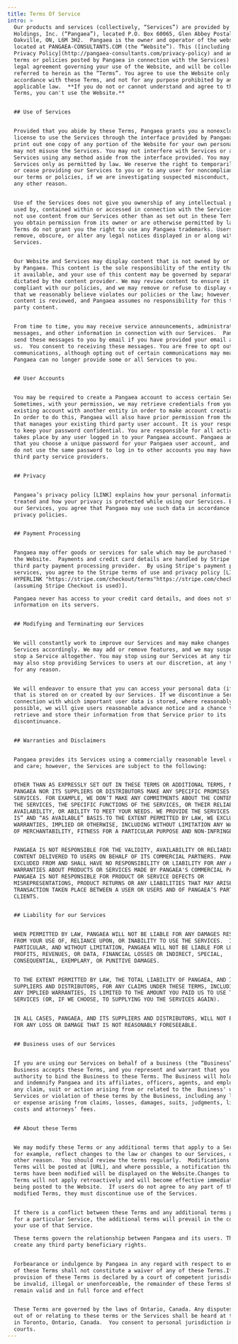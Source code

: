 ```yaml
---
title: Terms Of Service
intro: >
  Our products and services (collectively, “Services”) are provided by Pangaea
  Holdings, Inc. (“Pangaea”), located P.O. Box 60065, Glen Abbey Postal Station,
  Oakville, ON, L6M 3H2.  Pangaea is the owner and operator of the website
  located at PANGAEA-CONSULTANTS.COM (the “Website”). This ([including our
  Privacy Policy](http://pangaea-consultants.com/privacy-policy) and any other
  terms or policies posted by Pangaea in connection with the Services) is a
  legal agreement governing your use of the Website, and will be collectively
  referred to herein as the “Terms”. You agree to use the Website only in
  accordance with these Terms, and not for any purpose prohibited by any
  applicable law.  **If you do not or cannot understand and agree to these
  Terms, you can't use the Website.**


  ## Use of Services


  Provided that you abide by these Terms, Pangaea grants you a nonexclusive
  license to use the Services through the interface provided by Pangaea, and to
  print out one copy of any portion of the Website for your own personal use.You
  may not misuse the Services. You may not interfere with Services or access the
  Services using any method aside from the interface provided. You may use our
  Services only as permitted by law. We reserve the right to temporarily suspend
  or cease providing our Services to you or to any user for noncompliance with
  our terms or policies, if we are investigating suspected misconduct, or for
  any other reason.


  Use of the Services does not give you ownership of any intellectual property
  used by, contained within or accessed in connection with the Services. You may
  not use content from our Services other than as set out in these Terms unless
  you obtain permission from its owner or are otherwise permitted by law. These
  Terms do not grant you the right to use any Pangaea trademarks. Users may not
  remove, obscure, or alter any legal notices displayed in or along with our
  Services.


  Our Website and Services may display content that is not owned by or provided
  by Pangaea. This content is the sole responsibility of the entity that makes
  it available, and your use of this content may be governed by separate terms
  dictated by the content provider. We may review content to ensure it is
  compliant with our policies, and we may remove or refuse to display content
  that we reasonably believe violates our policies or the law; however, not all
  content is reviewed, and Pangaea assumes no responsibility for this third
  party content.


  From time to time, you may receive service announcements, administrative
  messages, and other information in connection with our Services.  Pangaea may
  send these messages to you by email if you have provided your email address to
  us.  You consent to receiving these messages. You are free to opt out of these
  communications, although opting out of certain communications may mean that
  Pangaea can no longer provide some or all Services to you.


  ## User Accounts


  You may be required to create a Pangaea account to access certain Services.
  Sometimes, with your permission, we may retrieve credentials from your
  existing account with another entity in order to make account creation easier.
  In order to do this, Pangaea will also have prior permission from the entity
  that manages your existing third party user account. It is your responsibility
  to keep your password confidential. You are responsible for all activity that
  takes place by any user logged in to your Pangaea account. Pangaea advises
  that you choose a unique password for your Pangaea user account, and that you
  do not use the same password to log in to other accounts you may have with
  third party service providers.


  ## Privacy


  Pangaea’s privacy policy [LINK] explains how your personal information is
  treated and how your privacy is protected while using our Services. By using
  our Services, you agree that Pangaea may use such data in accordance with our
  privacy policies.


  ## Payment Processing


  Pangaea may offer goods or services for sale which may be purchased through
  the Website.  Payments and credit card details are handled by Stripe [LINK], a
  third party payment processing provider.  By using Stripe's payment processing
  services, you agree to the Stripe terms of use and privacy policy [LINK - 
  HYPERLINK "https://stripe.com/checkout/terms"https://stripe.com/checkout/terms
  (assuming Stripe Checkout is used)].

  Pangaea never has access to your credit card details, and does not store this
  information on its servers.


  ## Modifying and Terminating our Services


  We will constantly work to improve our Services and may make changes to the
  Services accordingly. We may add or remove features, and we may suspend or
  stop a Service altogether. You may stop using our Services at any time, and we
  may also stop providing Services to users at our discretion, at any time, and
  for any reason.


  We will endeavor to ensure that you can access your personal data (if any)
  that is stored on or created by our Services. If we discontinue a Service in
  connection with which important user data is stored, where reasonably
  possible, we will give users reasonable advance notice and a chance to
  retrieve and store their information from that Service prior to its
  discontinuance.


  ## Warranties and Disclaimers


  Pangaea provides its Services using a commercially reasonable level of skill
  and care; however, the Services are subject to the following:


  OTHER THAN AS EXPRESSLY SET OUT IN THESE TERMS OR ADDITIONAL TERMS, NEITHER
  PANGAEA NOR ITS SUPPLIERS OR DISTRIBUTORS MAKE ANY SPECIFIC PROMISES ABOUT THE
  SERVICES. FOR EXAMPLE, WE DON’T MAKE ANY COMMITMENTS ABOUT THE CONTENT WITHIN
  THE SERVICES, THE SPECIFIC FUNCTIONS OF THE SERVICES, OR THEIR RELIABILITY,
  AVAILABILITY, OR ABILITY TO MEET YOUR NEEDS. WE PROVIDE THE SERVICES ON AN “AS
  IS” AND “AS AVAILABLE” BASIS.TO THE EXTENT PERMITTED BY LAW, WE EXCLUDE ALL
  WARRANTIES, IMPLIED OR OTHERWISE, INCLUDING WITHOUT LIMITATION ANY WARRANTIES
  OF MERCHANTABILITY, FITNESS FOR A PARTICULAR PURPOSE AND NON-INFRINGEMENT.


  PANGAEA IS NOT RESPONSIBLE FOR THE VALIDITY, AVAILABILITY OR RELIABILITY OF
  CONTENT DELIVERED TO USERS ON BEHALF OF ITS COMMERCIAL PARTNERS. PANGAEA IS
  EXCLUDED FROM AND SHALL HAVE NO RESPONSIBILITY OR LIABILITY FOR ANY AND ALL
  WARRANTIES ABOUT PRODUCTS OR SERVICES MADE BY PANGAEA'S COMMERCIAL PARTNERS.
  PANGAEA IS NOT RESPONSIBLE FOR PRODUCT OR SERVICE DEFECTS OR
  MISREPRESENTATIONS, PRODUCT RETURNS OR ANY LIABILITIES THAT MAY ARISE FROM ANY
  TRANSACTION TAKEN PLACE BETWEEN A USER OR USERS AND OF PANGAEA’S PARTNERS OR
  CLIENTS.


  ## Liability for our Services


  WHEN PERMITTED BY LAW, PANGAEA WILL NOT BE LIABLE FOR ANY DAMAGES RESULTING
  FROM YOUR USE OF, RELIANCE UPON, OR INABILITY TO USE THE SERVICES.  IN
  PARTICULAR, AND WITHOUT LIMITATION, PANGAEA WILL NOT BE LIABLE FOR LOST
  PROFITS, REVENUES, OR DATA, FINANCIAL LOSSES OR INDIRECT, SPECIAL,
  CONSEQUENTIAL, EXEMPLARY, OR PUNITIVE DAMAGES.


  TO THE EXTENT PERMITTED BY LAW, THE TOTAL LIABILITY OF PANGAEA, AND ITS
  SUPPLIERS AND DISTRIBUTORS, FOR ANY CLAIMS UNDER THESE TERMS, INCLUDING FOR
  ANY IMPLIED WARRANTIES, IS LIMITED TO THE AMOUNT YOU PAID US TO USE THE
  SERVICES (OR, IF WE CHOOSE, TO SUPPLYING YOU THE SERVICES AGAIN).


  IN ALL CASES, PANGAEA, AND ITS SUPPLIERS AND DISTRIBUTORS, WILL NOT BE LIABLE
  FOR ANY LOSS OR DAMAGE THAT IS NOT REASONABLY FORESEEABLE.


  ## Business uses of our Services


  If you are using our Services on behalf of a business (the “Business”), the
  Business accepts these Terms, and you represent and warrant that you have the
  authority to bind the Business to these Terms. The Business will hold harmless
  and indemnify Pangaea and its affiliates, officers, agents, and employees from
  any claim, suit or action arising from or related to the  Business' use of the
  Services or violation of these terms by the Business, including any liability
  or expense arising from claims, losses, damages, suits, judgments, litigation
  costs and attorneys’ fees.


  ## About these Terms


  We may modify these Terms or any additional terms that apply to a Service to,
  for example, reflect changes to the law or changes to our Services, or for any
  other reason.  You should review the terms regularly.  Modifications to these
  Terms will be posted at [URL], and where possible, a notification that the
  terms have been modified will be displayed on the Website.Changes to these
  Terms will not apply retroactively and will become effective immediately upon
  being posted to the Website.  If users do not agree to any part of the
  modified Terms, they must discontinue use of the Services.


  If there is a conflict between these Terms and any additional terms provided
  for a particular Service, the additional terms will prevail in the context of
  your use of that Service.

  These terms govern the relationship between Pangaea and its users. They do not
  create any third party beneficiary rights.


  Forbearance or indulgence by Pangaea in any regard with respect to enforcement
  of these Terms shall not constitute a waiver of any of these Terms.If any
  provision of these Terms is declared by a court of competent jurisdiction to
  be invalid, illegal or unenforceable, the remainder of these Terms shall
  remain valid and in full force and effect


  These Terms are governed by the laws of Ontario, Canada. Any disputes arising
  out of or relating to these terms or the Services shall be heard at the courts
  in Toronto, Ontario, Canada.  You consent to personal jurisdiction in those
  courts.
---
```


